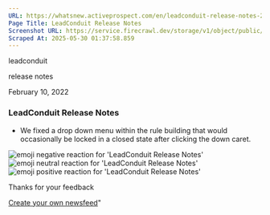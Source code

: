 ```yaml
---
URL: https://whatsnew.activeprospect.com/en/leadconduit-release-notes-226px3O89z
Page Title: LeadConduit Release Notes
Screenshot URL: https://service.firecrawl.dev/storage/v1/object/public/media/screenshot-05445b20-4f8f-46d3-b64d-9a66648e8c73.png
Scraped At: 2025-05-30 01:37:58.859
---
```

leadconduit





release notes



February 10, 2022

### LeadConduit Release Notes

- We fixed a drop down menu within the rule building that would occasionally be locked in a closed state after clicking the down caret.

![emoji negative reaction for 'LeadConduit Release Notes'](https://app.getbeamer.com/images/emojiNeg.svg)![emoji neutral reaction for 'LeadConduit Release Notes'](https://app.getbeamer.com/images/emojiNeut.svg)![emoji positive reaction for 'LeadConduit Release Notes'](https://app.getbeamer.com/images/emojiPos.svg)

Thanks for your feedback

[Create your own newsfeed](https://www.getbeamer.com/?ref=watermark_MErKJCnu12412_public&company=ActiveProspect&watermarkRef=create&utm_term=MErKJCnu12412&utm_content=ActiveProspect&utm_source=standalone&utm_medium=footer&utm_campaign=create)"

